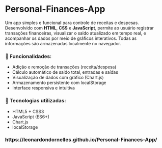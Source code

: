 # Personal-Finances-App
<p>Um app simples e funcional para controle de receitas e despesas. Desenvolvido com <strong>HTML</strong>, <strong>CSS</strong> e <strong>JavaScript</strong>, permite ao usuário registrar transações financeiras, visualizar o saldo atualizado em tempo real, e acompanhar os dados por meio de gráficos interativos. Todas as informações são armazenadas localmente no navegador.</p>

<h3>🔧 Funcionalidades:</h3>
<ul>
  <li>Adição e remoção de transações (receita/despesa)</li>
  <li>Cálculo automático de saldo total, entradas e saídas</li>
  <li>Visualização de dados com gráfico (Chart.js)</li>
  <li>Armazenamento persistente com localStorage</li>
  <li>Interface responsiva e intuitiva</li>
</ul>

<h3>🚀 Tecnologias utilizadas:</h3>
<ul>
  <li>HTML5 + CSS3</li>
  <li>JavaScript (ES6+)</li>
  <li>Chart.js</li>
  <li>localStorage</li>
</ul>

<h3>https://leonardondornelles.github.io/Personal-Finances-App/</h3>

